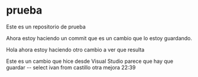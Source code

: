 # prueba
Este es un repositorio de prueba

Ahora estoy haciendo un commit que es un cambio que lo estoy guardando.


Hola ahora estoy haciendo otro cambio a ver que resulta

Este es un cambio que hice desde Visual Studio parece que hay que guardar
-- select ivan from castillo
 otra mejora 22:39